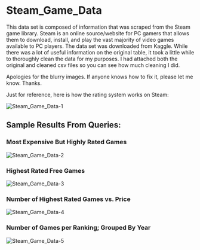# Steam_Game_Data

This data set is composed of information that was scraped from the Steam game library. Steam is an online source/website for PC gamers that allows them to download, install, and play the vast majority of video games available to PC players.
The data set was downloaded from Kaggle. While there was a lot of useful information on the original table, it took a little while to thoroughly clean the data for my purposes.
I had attached both the original and cleaned csv files so you can see how much cleaning I did.

Apologies for the blurry images. If anyone knows how to fix it, please let me know. Thanks.

Just for reference, here is how the rating system works on Steam:

![Steam_Game_Data-1](https://user-images.githubusercontent.com/94875597/172715246-a575639a-24f9-4dd8-9f9e-d4e28534d5ab.png)


## Sample Results From Queries:

### Most Expensive But Highly Rated Games

![Steam_Game_Data-2](https://user-images.githubusercontent.com/94875597/172715622-b834874e-c162-4507-ab24-d545cff36e25.png)


### Highest Rated Free Games

![Steam_Game_Data-3](https://user-images.githubusercontent.com/94875597/172715700-fa51e193-697e-44d5-aad2-cea9f5b1fd50.png)


### Number of Highest Rated Games vs. Price

![Steam_Game_Data-4](https://user-images.githubusercontent.com/94875597/172715787-670fa888-9da2-4de1-bc33-41bb5dde475d.png)


### Number of Games per Ranking; Grouped By Year

![Steam_Game_Data-5](https://user-images.githubusercontent.com/94875597/172715900-91a76ddd-696c-486b-8b49-ce45ab949fbe.png)
